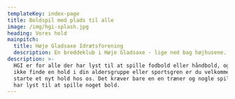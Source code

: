 ```yaml
---
templateKey: index-page
title: Boldspil med plads til alle
image: /img/hgi-splash.jpg
heading: Vores hold
mainpitch:
  title: Høje Gladsaxe Idrætsforening
  description: En breddeklub i Høje Gladsaxe - lige ned bag højhusene.
description: >-
  HGI er for alle der har lyst til at spille fodbold eller håndbold, og kan du
  ikke finde en hold i din aldersgruppe eller sportsgren er du velkommen til at
  starte et nyt hold hos os. Det kræver bare en en træner og nogle spiller som
  har lyst til at spille noget bold.
---
```


